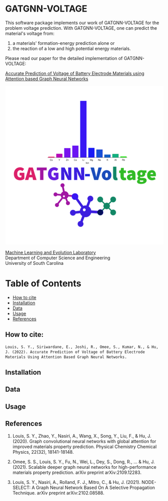 # GATGNN-VOLTAGE
This software package implements our work of GATGNN-VOLTAGE for the problem voltage prediction. With GATGNN-VOLTAGE, one can predict the material's voltage from:
1. a materials' formation-energy prediction alone or
1. the reaction of a low and high potential energy materials.

Please read our paper for the detailed implementation of GATGNN-VOLTAGE:

[Accurate Prediction of Voltage of Battery Electrode Materials using Attention based Graph Neural Networks](https://chemrxiv.org/engage/chemrxiv/article-details/6106efa9171fc75328ba29d0)

![GATGNN-VOLTAGE](/assets/imgs/GATGNN-Voltage.png)


[Machine Learning and Evolution Laboratory](http://mleg.cse.sc.edu)<br />
Department of Computer Science and Engineering <br />
University of South Carolina <br />

# Table of Contents
* [How to cite](#how-to-cite)
* [Installation](#installation)
* [Data](#data)
* [Usage](#usage)
* [References](#references)


<a name="how-to-cite"></a>
## How to cite:<br />
```
Louis, S. Y., Siriwardane, E., Joshi, R., Omee, S., Kumar, N., & Hu, J. (2022). Accurate Prediction of Voltage of Battery Electrode Materials Using Attention Based Graph Neural Networks.
```

<a name="installation"></a>
## Installation

<a name="data"></a>
## Data

<a name="usage"></a>
## Usage

<a name="references"></a>
## References

1. Louis, S. Y., Zhao, Y., Nasiri, A., Wang, X., Song, Y., Liu, F., & Hu, J. (2020). Graph convolutional neural networks with global attention for improved materials property prediction. Physical Chemistry Chemical Physics, 22(32), 18141-18148.

1. Omee, S. S., Louis, S. Y., Fu, N., Wei, L., Dey, S., Dong, R., ... & Hu, J. (2021). Scalable deeper graph neural networks for high-performance materials property prediction. arXiv preprint arXiv:2109.12283.

1. Louis, S. Y., Nasiri, A., Rolland, F. J., Mitro, C., & Hu, J. (2021). NODE-SELECT: A Graph Neural Network Based On A Selective Propagation Technique. arXiv preprint arXiv:2102.08588.

